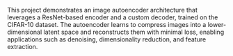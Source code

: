 This project demonstrates an image autoencoder architecture that leverages a ResNet-based encoder and a custom decoder, trained on the CIFAR-10 dataset. The autoencoder learns to compress images into a lower-dimensional latent space and reconstructs them with minimal loss, enabling applications such as denoising, dimensionality reduction, and feature extraction. 